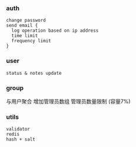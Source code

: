 ### auth
```
change password
send email {
  log operation based on ip address
  time limit
  frequency limit 
}
```

### user
```
status & notes update
```

### group
与用户聚合
增加管理员数组
管理员数量限制 (容量7%)

### utils
```
validator
redis
hash + salt
```